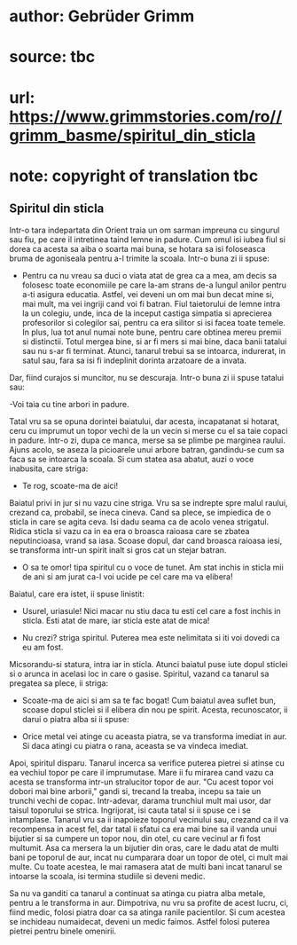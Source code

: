 # author: Gebrüder Grimm
# source: tbc
# url: https://www.grimmstories.com/ro//grimm_basme/spiritul_din_sticla
# note: copyright of translation tbc

## Spiritul din sticla 

Intr-o tara indepartata din Orient traia un om sarman impreuna cu
singurul sau fiu, pe care il intretinea taind lemne in padure. Cum omul
isi iubea fiul si dorea ca acesta sa aiba o soarta mai buna, se hotara
sa isi foloseasca bruma de agoniseala pentru a-l trimite la scoala.
Intr-o buna zi ii spuse:

- Pentru ca nu vreau sa duci o viata atat de grea ca a mea, am decis sa
folosesc toate economiile pe care la-am strans de-a lungul anilor pentru
a-ti asigura educatia. Astfel, vei deveni un om mai bun decat mine si,
mai mult, ma vei ingriji cand voi fi batran. Fiul taietorului de lemne
intra la un colegiu, unde, inca de la inceput castiga simpatia si
aprecierea profesorilor si colegilor sai, pentru ca era silitor si isi
facea toate temele. In plus, lua tot anul numai note bune, pentru care
obtinea mereu premii si distinctii. Totul mergea bine, si ar fi mers si
mai bine, daca banii tatalui sau nu s-ar fi terminat. Atunci, tanarul
trebui sa se intoarca, indurerat, in satul sau, fara sa isi fi
indeplinit dorinta arzatoare de a invata.

Dar, fiind curajos si muncitor, nu se descuraja. Intr-o buna zi ii spuse
tatalui sau:

-Voi taia cu tine arbori in padure.

Tatal vru sa se opuna dorintei baiatului, dar acesta, incapatanat si
hotarat, ceru cu imprumut un topor vechi de la un vecin si merse cu el
sa taie copaci in padure. Intr-o zi, dupa ce manca, merse sa se plimbe
pe marginea raului. Ajuns acolo, se aseza la picioarele unui arbore
batran, gandindu-se cum sa faca sa se intoarca la scoala. Si cum statea
asa abatut, auzi o voce inabusita, care striga:

- Te rog, scoate-ma de aici!

Baiatul privi in jur si nu vazu cine striga. Vru sa se indrepte spre
malul raului, crezand ca, probabil, se ineca cineva. Cand sa plece, se
impiedica de o sticla in care se agita ceva. Isi dadu seama ca de acolo
venea strigatul. Ridica sticla si vazu ca in ea era o broasca raioasa
care se zbatea neputincioasa, vrand sa iasa. Scoase dopul, dar cand
broasca raioasa iesi, se transforma intr-un spirit inalt si gros cat un
stejar batran.

- O sa te omor! tipa spiritul cu o voce de tunet. Am stat inchis in
sticla mii de ani si am jurat ca-l voi ucide pe cel care ma va elibera!

Baiatul, care era istet, ii spuse linistit:

- Usurel, uriasule! Nici macar nu stiu daca tu esti cel care a fost
inchis in sticla. Esti atat de mare, iar sticla este atat de mica!

- Nu crezi? striga spiritul. Puterea mea este nelimitata si iti voi
dovedi ca eu am fost.

Micsorandu-si statura, intra iar in sticla. Atunci baiatul puse iute
dopul sticlei si o arunca in acelasi loc in care o gasise. Spiritul,
vazand ca tanarul sa pregatea sa plece, ii striga:

- Scoate-ma de aici si am sa te fac bogat! Cum baiatul avea suflet bun,
scoase dopul sticlei si il elibera din nou pe spirit. Acesta,
recunoscator, ii darui o piatra alba si ii spuse:

- Orice metal vei atinge cu aceasta piatra, se va transforma imediat in
aur. Si daca atingi cu piatra o rana, aceasta se va vindeca imediat.

Apoi, spiritul disparu. Tanarul incerca sa verifice puterea pietrei si
atinse cu ea vechiul topor pe care il imprumutase. Mare ii fu mirarea
cand vazu ca acesta se transforma intr-un stralucitor topor de aur. "Cu
acest topor voi dobori mai bine arborii," gandi si, trecand la treaba,
incepu sa taie un trunchi vechi de copac. Intr-adevar, darama trunchiul
mult mai usor, dar taisul toporului se strica. Ingrijorat, isi cauta
tatal si ii spuse ce i se intamplase. Tanarul vru sa ii inapoieze
toporul vecinului sau, crezand ca il va recompensa in acest fel, dar
tatal ii sfatui ca era mai bine sa il vanda unui bijutier si sa cumpere
un topor nou, din otel, cu care vecinul ar fi fost multumit. Asa ca
mersera la un bijutier din oras, care le dadu atat de multi bani pe
toporul de aur, incat nu cumparara doar un topor de otel, ci mult mai
multe. Cu toate acestea, le mai ramasera atat de multi bani incat
tanarul se intoarse la scoala, isi termina studiile si deveni medic.

Sa nu va ganditi ca tanarul a continuat sa atinga cu piatra alba metale,
pentru a le transforma in aur. Dimpotriva, nu vru sa profite de acest
lucru, ci, fiind medic, folosi piatra doar ca sa atinga ranile
pacientilor. Si cum acestea se inchideau numaidecat, deveni un medic
faimos. Astfel folosi puterea pietrei pentru binele omenirii.
